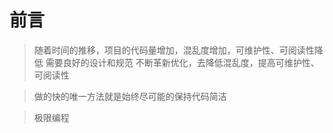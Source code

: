 # 前言

> 随着时间的推移，项目的代码量增加，混乱度增加，可维护性、可阅读性降低
> 需要良好的设计和规范
> 不断革新优化，去降低混乱度，提高可维护性、可阅读性

> 做的快的唯一方法就是始终尽可能的保持代码简洁

> 极限编程